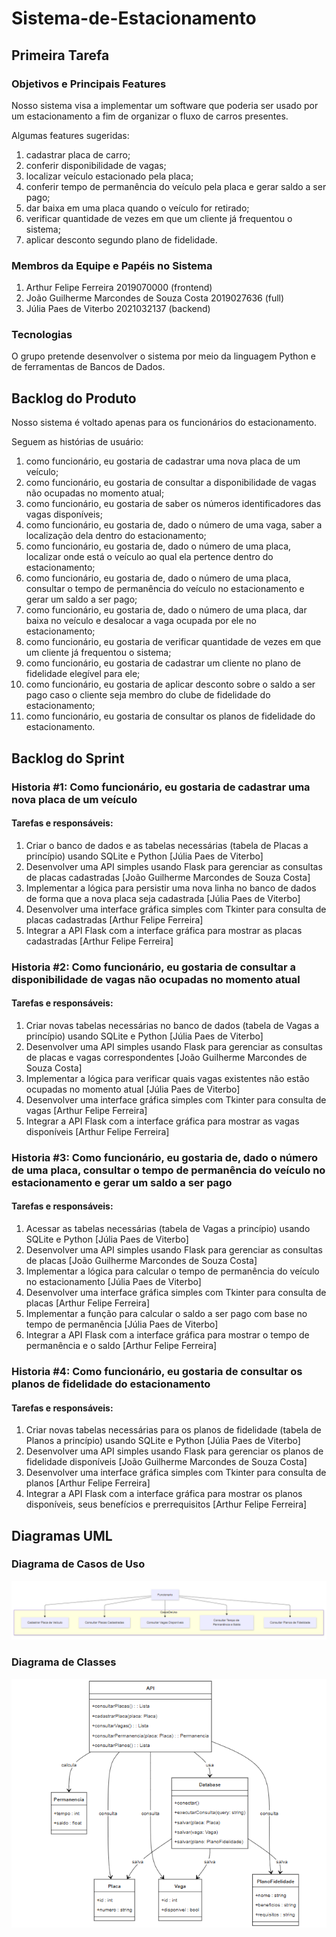 # Sistema-de-Estacionamento

## Primeira Tarefa

### Objetivos e Principais Features
Nosso sistema visa a implementar um software que poderia ser usado por um estacionamento a fim de organizar o fluxo de carros presentes.

Algumas features sugeridas:
1. cadastrar placa de carro;
2. conferir disponibilidade de vagas;
3. localizar veículo estacionado pela placa;
4. conferir tempo de permanência do veículo pela placa e gerar saldo a ser pago;
5. dar baixa em uma placa quando o veículo for retirado;
6. verificar quantidade de vezes em que um cliente já frequentou o sistema;
7. aplicar desconto segundo plano de fidelidade.

### Membros da Equipe e Papéis no Sistema
1. Arthur Felipe Ferreira 2019070000 (frontend)
2. João Guilherme Marcondes de Souza Costa 2019027636 (full)
3. Júlia Paes de Viterbo 2021032137 (backend)

### Tecnologias
O grupo pretende desenvolver o sistema por meio da linguagem Python e de ferramentas de Bancos de Dados.

## Backlog do Produto
Nosso sistema é voltado apenas para os funcionários do estacionamento.

Seguem as histórias de usuário:
1. como funcionário, eu gostaria de cadastrar uma nova placa de um veículo;
2. como funcionário, eu gostaria de consultar a disponibilidade de vagas não ocupadas no momento atual;
3. como funcionário, eu gostaria de saber os números identificadores das vagas disponíveis;
4. como funcionário, eu gostaria de, dado o número de uma vaga, saber a localização dela dentro do estacionamento;
5. como funcionário, eu gostaria de, dado o número de uma placa, localizar onde está o veículo ao qual ela pertence dentro do estacionamento;
6. como funcionário, eu gostaria de, dado o número de uma placa, consultar o tempo de permanência do veículo no estacionamento e gerar um saldo a ser pago;
7. como funcionário, eu gostaria de, dado o número de uma placa, dar baixa no veículo e desalocar a vaga ocupada por ele no estacionamento;
8. como funcionário, eu gostaria de verificar quantidade de vezes em que um cliente já frequentou o sistema;
9. como funcionário, eu gostaria de cadastrar um cliente no plano de fidelidade elegível para ele;
10. como funcionário, eu gostaria de aplicar desconto sobre o saldo a ser pago caso o cliente seja membro do clube de fidelidade do estacionamento;
11. como funcionário, eu gostaria de consultar os planos de fidelidade do estacionamento.

## Backlog do Sprint

### Historia #1: Como funcionário, eu gostaria de cadastrar uma nova placa de um veículo

#### Tarefas e responsáveis:
1. Criar o banco de dados e as tabelas necessárias (tabela de Placas a princípio) usando SQLite e Python [Júlia Paes de Viterbo]
2. Desenvolver uma API simples usando Flask para gerenciar as consultas de placas cadastradas [João Guilherme Marcondes de Souza Costa]
3. Implementar a lógica para persistir uma nova linha no banco de dados de forma que a nova placa seja cadastrada [Júlia Paes de Viterbo]
4. Desenvolver uma interface gráfica simples com Tkinter para consulta de placas cadastradas [Arthur Felipe Ferreira]
5. Integrar a API Flask com a interface gráfica para mostrar as placas cadastradas [Arthur Felipe Ferreira]

### Historia #2: Como funcionário, eu gostaria de consultar a disponibilidade de vagas não ocupadas no momento atual

#### Tarefas e responsáveis:
1. Criar novas tabelas necessárias no banco de dados (tabela de Vagas a princípio) usando SQLite e Python [Júlia Paes de Viterbo]
2. Desenvolver uma API simples usando Flask para gerenciar as consultas de placas e vagas correspondentes [João Guilherme Marcondes de Souza Costa]
3. Implementar a lógica para verificar quais vagas existentes não estão ocupadas no momento atual [Júlia Paes de Viterbo]
4. Desenvolver uma interface gráfica simples com Tkinter para consulta de vagas [Arthur Felipe Ferreira]
5. Integrar a API Flask com a interface gráfica para mostrar as vagas disponíveis [Arthur Felipe Ferreira]

### Historia #3: Como funcionário, eu gostaria de, dado o número de uma placa, consultar o tempo de permanência do veículo no estacionamento e gerar um saldo a ser pago

#### Tarefas e responsáveis:
1. Acessar as tabelas necessárias (tabela de Vagas a princípio) usando SQLite e Python [Júlia Paes de Viterbo]
2. Desenvolver uma API simples usando Flask para gerenciar as consultas de placas [João Guilherme Marcondes de Souza Costa]
3. Implementar a lógica para calcular o tempo de permanência do veículo no estacionamento [Júlia Paes de Viterbo]
4. Desenvolver uma interface gráfica simples com Tkinter para consulta de placas [Arthur Felipe Ferreira]
5. Implementar a função para calcular o saldo a ser pago com base no tempo de permanência [Júlia Paes de Viterbo]
6. Integrar a API Flask com a interface gráfica para mostrar o tempo de permanência e o saldo [Arthur Felipe Ferreira]

### Historia #4: Como funcionário, eu gostaria de consultar os planos de fidelidade do estacionamento

#### Tarefas e responsáveis:
1. Criar novas tabelas necessárias para os planos de fidelidade (tabela de Planos a princípio) usando SQLite e Python [Júlia Paes de Viterbo]
2. Desenvolver uma API simples usando Flask para gerenciar os planos de fidelidade disponíveis [João Guilherme Marcondes de Souza Costa]
3. Desenvolver uma interface gráfica simples com Tkinter para consulta de planos [Arthur Felipe Ferreira]
4. Integrar a API Flask com a interface gráfica para mostrar os planos disponíveis, seus benefícios e prerrequisitos [Arthur Felipe Ferreira]

## Diagramas UML
### Diagrama de Casos de Uso

![Diagrama de Casos de Uso](diagrams/usecase-diagram.png)

### Diagrama de Classes

![Diagrama de Classes](diagrams/class-diagram.png)


